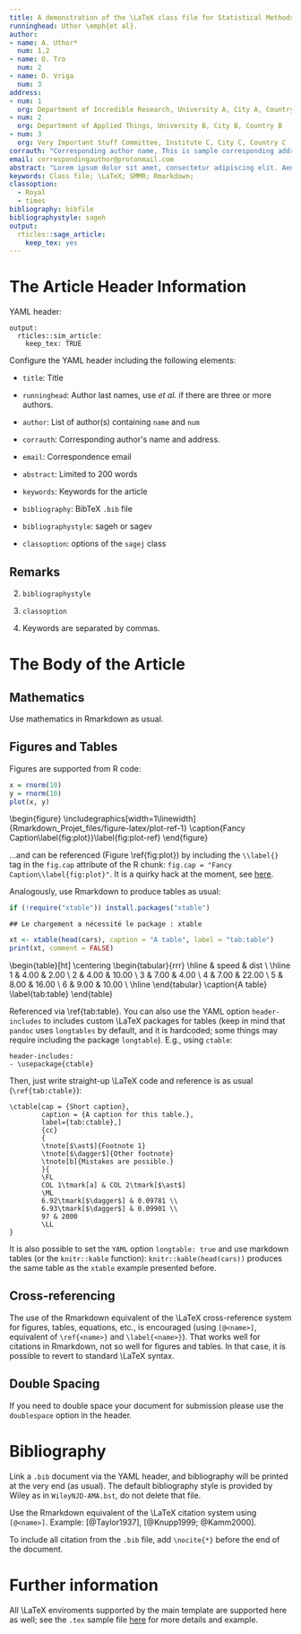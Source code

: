 ```yaml
---
title: A demonstration of the \LaTeX class file for Statistical Methods in Medical Research with Rmarkdown
runninghead: Uthor \emph{et al}.
author:
- name: A. Uthor*
  num: 1,2
- name: O. Tro
  num: 2
- name: O. Vriga
  num: 3
address:
- num: 1
  org: Department of Incredible Research, University A, City A, Country A
- num: 2
  org: Department of Applied Things, University B, City B, Country B
- num: 3
  org: Very Important Stuff Committee, Institute C, City C, Country C
corrauth: "Corresponding author name, This is sample corresponding address."
email: correspondingauthor@protonmail.com
abstract: "Lorem ipsum dolor sit amet, consectetur adipiscing elit. Aenean ut elit odio. Donec fermentum tellus neque, vitae fringilla orci pretium vitae. Fusce maximus finibus facilisis. Donec ut ullamcorper turpis. Donec ut porta ipsum. Nullam cursus mauris a sapien ornare pulvinar. Aenean malesuada molestie erat quis mattis. Praesent scelerisque posuere faucibus. Praesent nunc nulla, ullamcorper ut ullamcorper sed, molestie ut est. Donec consequat libero nisi, non semper velit vulputate et. Quisque eleifend tincidunt ligula, bibendum finibus massa cursus eget. Curabitur aliquet vehicula quam non pulvinar. Aliquam facilisis tortor nec purus finibus, sit amet elementum eros sodales. Ut porta porttitor vestibulum. Integer molestie, leo ut maximus aliquam, velit dui iaculis nibh, eget hendrerit purus risus sit amet dolor. Sed sed tincidunt ex. Curabitur imperdiet egestas tellus in iaculis. Maecenas ante neque, pretium vel nisl at, lobortis lacinia neque. In gravida elit vel volutpat imperdiet. Sed ut nulla arcu. Proin blandit interdum ex sit amet laoreet. Phasellus efficitur, sem hendrerit mattis dapibus, nunc tellus ornare nisi, nec eleifend enim nibh ac ipsum. Aenean tincidunt nisl sit amet facilisis faucibus. Donec odio erat, bibendum eu imperdiet sed, gravida luctus turpis."
keywords: Class file; \LaTeX; SMMR; Rmarkdown;
classoption:
  - Royal
  - times
bibliography: bibfile
bibliographystyle: sageh
output:
  rticles::sage_article:
    keep_tex: yes
---
```


# The Article Header Information

YAML header:

```
output:
  rticles::sim_article:
    keep_tex: TRUE
```

Configure the YAML header including the following elements:

* `title`: Title

* `runninghead`: Author last names, use _et al._ if there are three or more authors.

* `author`: List of author(s) containing `name` and `num`

* `corrauth`: Corresponding author's name and address.

* `email`: Correspondence email

* `abstract`: Limited to 200 words

* `keywords`: Keywords for the article

* `bibliography`: BibTeX `.bib` file

* `bibliographystyle`: sageh or sagev

* `classoption`: options of the `sagej` class

## Remarks

2. `bibliographystyle`

3. `classoption`

4. Keywords are separated by commas.

# The Body of the Article

## Mathematics

Use mathematics in Rmarkdown as usual.

## Figures and Tables

Figures are supported from R code:


```r
x = rnorm(10)
y = rnorm(10)
plot(x, y)
```

\begin{figure}
\includegraphics[width=1\linewidth]{Rmarkdown_Projet_files/figure-latex/plot-ref-1} \caption{Fancy Caption\label{fig:plot}}\label{fig:plot-ref}
\end{figure}

...and can be referenced (Figure \ref{fig:plot}) by including the `\\label{}` tag in the `fig.cap` attribute of the R chunk: `fig.cap = "Fancy Caption\\label{fig:plot}"`. It is a quirky hack at the moment, see [here](https://github.com/yihui/knitr/issues/323).

Analogously, use Rmarkdown to produce tables as usual:


```r
if (!require("xtable")) install.packages("xtable")
```

```
## Le chargement a nécessité le package : xtable
```

```r
xt <- xtable(head(cars), caption = "A table", label = "tab:table")
print(xt, comment = FALSE)
```

\begin{table}[ht]
\centering
\begin{tabular}{rrr}
  \hline
 & speed & dist \\ 
  \hline
1 & 4.00 & 2.00 \\ 
  2 & 4.00 & 10.00 \\ 
  3 & 7.00 & 4.00 \\ 
  4 & 7.00 & 22.00 \\ 
  5 & 8.00 & 16.00 \\ 
  6 & 9.00 & 10.00 \\ 
   \hline
\end{tabular}
\caption{A table} 
\label{tab:table}
\end{table}

Referenced via \ref{tab:table}. You can also use the YAML option `header-includes` to includes custom \LaTeX packages for tables (keep in mind that `pandoc` uses `longtables` by default, and it is hardcoded; some things may require including the package `longtable`). E.g., using `ctable`:
```
header-includes:
- \usepackage{ctable}
```
Then, just write straight-up \LaTeX code and reference is as usual (`\ref{tab:ctable}`):
```
\ctable[cap = {Short caption},
        caption = {A caption for this table.},
        label={tab:ctable},]
        {cc}
        {
        \tnote[$\ast$]{Footnote 1}
        \tnote[$\dagger$]{Other footnote}
        \tnote[b]{Mistakes are possible.}
        }{
        \FL
        COL 1\tmark[a] & COL 2\tmark[$\ast$]
        \ML
        6.92\tmark[$\dagger$] & 0.09781 \\
        6.93\tmark[$\dagger$] & 0.09901 \\
        97 & 2000
        \LL
}
```

It is also possible to set the `YAML` option `longtable: true` and use markdown tables (or the `knitr::kable` function): `knitr::kable(head(cars))` produces the same table as the `xtable` example presented before.

## Cross-referencing

The use of the Rmarkdown equivalent of the \LaTeX cross-reference system
for figures, tables, equations, etc., is encouraged (using `[@<name>]`, equivalent of `\ref{<name>}` and `\label{<name>}`). That works well for citations in Rmarkdown, not so well for figures and tables. In that case, it is possible to revert to standard \LaTeX syntax.

## Double Spacing

If you need to double space your document for submission please use the `doublespace` option in the header.

# Bibliography

Link a `.bib` document via the YAML header, and bibliography will be printed at the very end (as usual). The default bibliography style is provided by Wiley as in `WileyNJD-AMA.bst`, do not delete that file.

Use the Rmarkdown equivalent of the \LaTeX citation system using `[@<name>]`. Example: [@Taylor1937], [@Knupp1999; @Kamm2000].

To include all citation from the `.bib` file, add `\nocite{*}` before the end of the document.

# Further information

All \LaTeX enviroments supported by the main template are supported here as well; see the `.tex` sample file [here](http://onlinelibrary.wiley.com/journal/10.1002/(ISSN)1097-0258/homepage/la_tex_class_file.htm) for more details and example.
